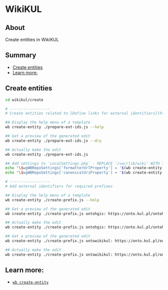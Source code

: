 # WikiKUL

## About

Create entities in WikiKUL


## Summary

<!-- START doctoc generated TOC please keep comment here to allow auto update -->
<!-- DON'T EDIT THIS SECTION, INSTEAD RE-RUN doctoc TO UPDATE -->

- [Create entities](#create-entities)
- [Learn more:](#learn-more)

<!-- END doctoc generated TOC please keep comment here to allow auto update -->


## Create entities

```sh
cd wikikul/create

# ------------------
# Create entities related to [Define links for external identifiers](https://www.mediawiki.org/wiki/Wikibase/Installation/Advanced_configuration#Define_links_for_external_identifiers)

## Display the help menu of a template
wb create-entity ./prepare-ext-ids.js --help

## Get a preview of the generated edit
wb create-entity ./prepare-ext-ids.js --dry

## Actually make the edit
wb create-entity ./prepare-ext-ids.js

## Add settings to `LocalSettings.php` - REPLACE '/var/lib/wiki' WITH THE ACTUAL PATH TO THE `LocalSettings.php` FILE OF THE WikiKUL INSTANCE
echo "\$wgWBRepoSettings['formatterUrlProperty'] = '$(wb create-entity ./prepare-ext-ids.js  | jq -r '.entity | select(.labels.en.value == "formatter URL") | .id')';" >> /var/lib/wiki/html/w/LocalSettings.php
echo "\$wgWBRepoSettings['canonicalUriProperty'] = '$(wb create-entity ./prepare-ext-ids.js  | jq -r '.entity | select(.labels.en.value == "formatter URI for RDF resource") | .id')';" >> /var/lib/wiki/html/w/LocalSettings.php

# ------------------
# Add external identifiers for required prefixes

## Display the help menu of a template
wb create-entity ./create-prefix.js --help

## Get a preview of the generated edit
wb create-entity ./create-prefix.js ontohgis: https://onto.kul.pl/ontohgis/ --dry

## Actually make the edit
wb create-entity ./create-prefix.js ontohgis: https://onto.kul.pl/ontohgis/

## Get a preview of the generated edit
wb create-entity ./create-prefix.js ontowikikul: https://onto.kul.pl/ontowikikul/ --dry

## Actually make the edit
wb create-entity ./create-prefix.js ontowikikul: https://onto.kul.pl/ontowikikul/ --dry
```


## Learn more:
* [`wb create-entity`](https://github.com/maxlath/wikibase-cli/blob/main/docs/write_operations.md#wb-create-entity)

